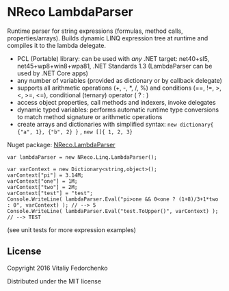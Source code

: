 # NReco LambdaParser
Runtime parser for string expressions (formulas, method calls, properties/arrays). Builds dynamic LINQ expression tree at runtime and compiles it to the lambda delegate.

* PCL (Portable) library: can be used with *any* .NET target: net40+sl5, net45+wp8+win8+wpa81, .NET Standards 1.3 (LambdaParser can be used by .NET Core apps)
* any number of variables (provided as dictionary or by callback delegate)
* supports all arithmetic operations (+, -, *, /, %) and conditions (==, !=, >, <, >=, <=), conditional (ternary) operator ( ? : )
* access object properties, call methods and indexers, invoke delegates
* dynamic typed variables: performs automatic runtime type conversions to match method signature or arithmetic operations
* create arrays and dictionaries with simplified syntax: `new dictionary{ {"a", 1}, {"b", 2} }` , `new []{ 1, 2, 3}`

Nuget package: [NReco.LambdaParser](https://www.nuget.org/packages/NReco.LambdaParser/)

```
var lambdaParser = new NReco.Linq.LambdaParser();

var varContext = new Dictionary<string,object>();
varContext["pi"] = 3.14M;
varContext["one"] = 1M;
varContext["two"] = 2M;
varContext["test"] = "test";
Console.WriteLine( lambdaParser.Eval("pi>one && 0<one ? (1+8)/3+1*two : 0", varContext) ); // --> 5
Console.WriteLine( lambdaParser.Eval("test.ToUpper()", varContext) ); // --> TEST
```
(see unit tests for more expression examples)

## License
Copyright 2016 Vitaliy Fedorchenko

Distributed under the MIT license